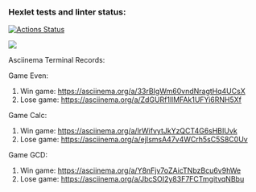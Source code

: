 ### Hexlet tests and linter status:
[![Actions Status](https://github.com/kiriert/java-project-61/actions/workflows/hexlet-check.yml/badge.svg)](https://github.com/kiriert/java-project-61/actions)

<a href="https://codeclimate.com/github/kiriert/java-project-61/maintainability"><img src="https://api.codeclimate.com/v1/badges/f1854d48af1e6626f0e8/maintainability" /></a>

Asciinema Terminal Records:

Game Even:

1. Win game: https://asciinema.org/a/33rBIgWm60vndNragtHq4UCsX
2. Lose game: https://asciinema.org/a/ZdGURf1llMFAk1UFYi6RNH5Xf

Game Calc:

1. Win game: https://asciinema.org/a/lrWifvytJkYzQCT4G6sHBIUvk
2. Lose game: https://asciinema.org/a/ejIsmsA47v4WCrh5sC5S8C0Uv

Game GCD:

1. Win game: https://asciinema.org/a/Y8nFjv7oZAicTNbzBcu6v9hWe
2. Lose game: https://asciinema.org/a/JbcSOI2y83F7FCTmgitvqNBbu
